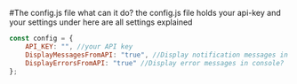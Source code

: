 <link rel="stylesheet" href="//cdnjs.cloudflare.com/ajax/libs/highlight.js/11.7.0/styles/default.min.css">
<script src="//cdnjs.cloudflare.com/ajax/libs/highlight.js/11.7.0/highlight.min.js"></script>
<script>hljs.highlightAll();</script>

#The config.js file what can it do?
the config.js file holds your api-key
and your settings under here are all settings explained
```js
const config = { 
    API_KEY: "", //your API key
    DisplayMessagesFromAPI: "true", //Display notification messages in console?
    DisplayErrorsFromAPI: "true" //Display error messages in console?
};
```
